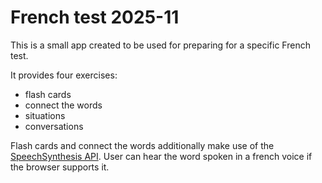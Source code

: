 # French test 2025-11

This is a small app created to be used for preparing for a specific French test.

It provides four exercises:
- flash cards
- connect the words
- situations
- conversations

Flash cards and connect the words additionally make use of the [SpeechSynthesis API](https://developer.mozilla.org/en-US/docs/Web/API/SpeechSynthesis). User can hear the word spoken in a french voice if the browser supports it.
